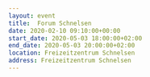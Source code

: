 ```yaml
---
layout: event
title:  Forum Schnelsen
date: 2020-02-10 09:10:00+00:00
start_date: 2020-05-03 18:00:00+02:00
end_date: 2020-05-03 20:00:00+02:00
location: Freizeitzentrum Schnelsen
address: Freizeitzentrum Schnelsen
---
```

